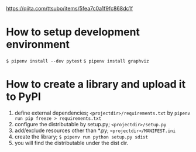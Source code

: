 https://qiita.com/ttsubo/items/5fea7c0a1f9fc868dc1f

# How to setup development environment

`$ pipenv install --dev pytest`
`$ pipenv install graphviz`

# How to create a library and upload it to PyPI

1. define external dependencies; `<projectdir>/requirements.txt` by `pipenv run pip freeze > requirements.txt`
2. configure the distributable by setup.py; `<projectdir>/setup.py`
3. add/exclude resources other than *.py; `<projectdir>/MANIFEST.ini`
4. create the library; `$ pipenv run python setup.py sdist`
5. you will find the distributable under the dist dir.
